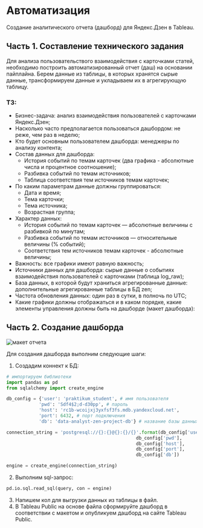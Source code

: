 # Автоматизация
Создание аналитического отчета (дашборд) для Яндекс.Дзен в Tableau.


## Часть 1. Составление технического задания
Для анализа пользовательствого взаимодействия с карточками статей, необходимо построить автоматизированный отчет (даш) на основании пайплайна.
Берем данные из таблицы, в которых хранятся сырые данные, трансформируем данные и укладываем их в агрегирующую таблицу.
### ТЗ:
- Бизнес-задача: анализ взаимодействия пользователей с карточками Яндекс.Дзен;
- Насколько часто предполагается пользоваться дашбордом: не реже, чем раз в неделю;
- Кто будет основным пользователем дашборда: менеджеры по анализу контента;
- Состав данных для дашборда:
  - История событий по темам карточек (два графика - абсолютные числа и процентное соотношение);
  - Разбивка событий по темам источников;
  - Таблица соответствия тем источников темам карточек;
- По каким параметрам данные должны группироваться:
  - Дата и время;
  - Тема карточки;
  - Тема источника;
  - Возрастная группа;
- Характер данных:
  - История событий по темам карточек — абсолютные величины с разбивкой по минутам;
  - Разбивка событий по темам источников — относительные величины (% событий);
  - Соответствия тем источников темам карточек - абсолютные величины;
- Важность: все графики имеют равную важность;
- Источники данных для дашборда: cырые данные о событиях взаимодействия пользователей с карточками (таблица log_raw);
- База данных, в которой будут храниться агрегированные данные: дополнительные агрегированные таблицы в БД zen;
- Частота обновления данных: один раз в сутки, в полночь по UTC;
- Какие графики должны отображаться и в каком порядке, какие элементы управления должны быть на дашборде (макет дашборда):

## Часть 2. Создание дашборда
![макет отчета](https://user-images.githubusercontent.com/62104692/165963460-c0b3796f-ade2-4d4a-a0b7-1ce468c80443.png)

Для создания дашборда выполним следующие шаги:
  1. Создадим коннект к БД:

```python
# импортируем библиотеки
import pandas as pd
from sqlalchemy import create_engine

db_config = {'user': 'praktikum_student', # имя пользователя
            'pwd': 'Sdf4$2;d-d30pp', # пароль
            'host': 'rc1b-wcoijxj3yxfsf3fs.mdb.yandexcloud.net',
            'port': 6432, # порт подключения
            'db': 'data-analyst-zen-project-db'} # название базы данных

connection_string = 'postgresql://{}:{}@{}:{}/{}'.format(db_config['user'],
                                                db_config['pwd'],
                                                db_config['host'],
                                                db_config['port'],
                                                db_config['db'])

engine = create_engine(connection_string)
```
  2. Выполним sql-запрос:
 ```python
 pd.io.sql.read_sql(query, con = engine)
 ```
  3. Напишем кол для выгрузки данных из таблицы в файл.
  4. В Tableau Public на основе файла сформируйте дашборд в соответствии с макетом и опубликуем дашборд на сайте Tableau Public.
